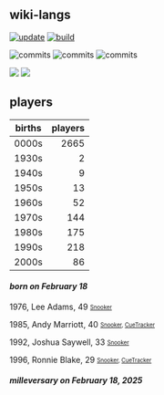 ## wiki-langs
[![update](https://github.com/dreamerminsk/wiki-langs/actions/workflows/update-tables.yml/badge.svg)](https://github.com/dreamerminsk/wiki-langs/actions/workflows/update-tables.yml)
[![build](https://github.com/dreamerminsk/wiki-langs/actions/workflows/build.yml/badge.svg)](https://github.com/dreamerminsk/wiki-langs/actions/workflows/build.yml)

![commits](https://img.shields.io/github/commit-activity/y/dreamerminsk/wiki-langs)
![commits](https://img.shields.io/github/commit-activity/m/dreamerminsk/wiki-langs)
![commits](https://img.shields.io/github/commit-activity/w/dreamerminsk/wiki-langs)

![](https://img.shields.io/github/languages/code-size/dreamerminsk/wiki-langs)
![](https://img.shields.io/github/repo-size/dreamerminsk/wiki-langs)

## players
| births | players |
| :----: | ------: |
| 0000s | 2665 |
| 1930s | 2 |
| 1940s | 9 |
| 1950s | 13 |
| 1960s | 52 |
| 1970s | 144 |
| 1980s | 175 |
| 1990s | 218 |
| 2000s | 86 |

#### ***born on February 18***
1976, Lee Adams, 49 <sub><sup>[Snooker](http://www.snooker.org/res/index.asp?player=2686)</sup></sub>

1985, Andy Marriott, 40 <sub><sup>[Snooker](http://www.snooker.org/res/index.asp?player=913), [CueTracker](http://cuetracker.net/Players/andy-marriott/)</sup></sub>

1992, Joshua Saywell, 33 <sub><sup>[Snooker](http://www.snooker.org/res/index.asp?player=2362)</sup></sub>

1996, Ronnie Blake, 29 <sub><sup>[Snooker](http://www.snooker.org/res/index.asp?player=2192), [CueTracker](http://cuetracker.net/Players/ronnie-blake/)</sup></sub>


#### ***milleversary on February 18, 2025***



